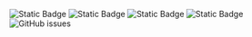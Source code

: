 ![Static Badge](https://img.shields.io/badge/blacklists-60-000000) ![Static Badge](https://img.shields.io/badge/blacklisted-2669583-cc0000) ![Static Badge](https://img.shields.io/badge/whitelisted-2245-00CC00) ![Static Badge](https://img.shields.io/badge/streaming_blacklist-28107-000000) ![GitHub issues](https://img.shields.io/github/issues/fabriziosalmi/blacklists)

